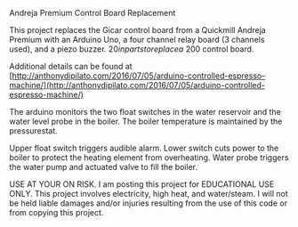    Andreja Premium Control Board Replacement 
   
   This project replaces the Gicar control board from a Quickmill Andreja Premium with
   an Arduino Uno, a four channel relay board (3 channels used), and a piezo buzzer.
   $20 in parts to replace a ~$200 control board.
   
   Additional details can be found at [http://anthonydipilato.com/2016/07/05/arduino-controlled-espresso-machine/](http://anthonydipilato.com/2016/07/05/arduino-controlled-espresso-machine/)
   
   The arduino monitors the two float switches in the water reservoir and the water level probe in the boiler.
   The boiler temperature is maintained by the pressurestat.
   
   Upper float switch triggers audible alarm.
   Lower switch cuts power to the boiler to protect the heating element from overheating.
   Water probe triggers the water pump and actuated valve to fill the boiler.
   
   USE AT YOUR ON RISK.
   I am posting this project for EDUCATIONAL USE ONLY.
   This project involves electricity, high heat, and water/steam.
   I will not be held liable damages and/or injuries resulting from the use of this code or from copying this project.
   
